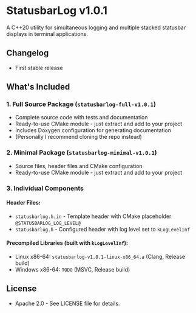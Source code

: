 <!-- spdx-license-identifier: apache-2.0 -->
<!-- Copyright (c) 2025 Lukas Widmer -->
# StatusbarLog v1.0.1

A C++20 utility for simultaneous logging and multiple stacked statusbar displays in terminal applications.

##  Changelog
- First stable release

## What's Included

### 1. Full Source Package (`statusbarlog-full-v1.0.1`)
- Complete source code with tests and documentation
- Ready-to-use CMake module - just extract and add to your project
- Includes Doxygen configuration for generating documentation
- (Personally I recommend cloning the repo instead)

### 2. Minimal Package (`statusbarlog-minimal-v1.0.1`) 
- Source files, header files and CMake configuration
- Ready-to-use CMake module - just extract and add to your project

### 3. Individual Components
#### Header Files:
- `statusbarlog.h.in` - Template header with CMake placeholder `@STATUSBARLOG_LOG_LEVEL@`
- `statusbarlog.h` - Configured header with log level set to `kLogLevelInf`
#### Precompiled Libraries (built with `kLogLevelInf`):
- Linux x86-64: `statusbarlog-v1.0.1-linux-x86_64.a` (Clang, Release build)
- Windows x86-64: `TODO` (MSVC, Release build)

## License
- Apache 2.0 - See LICENSE file for details.
